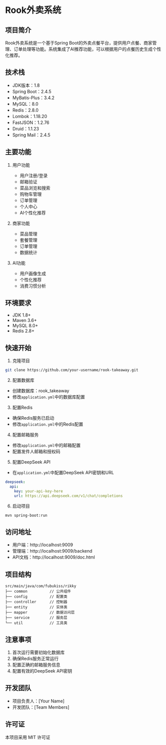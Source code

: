# Rook外卖系统

## 项目简介
Rook外卖系统是一个基于Spring Boot的外卖点餐平台，提供用户点餐、商家管理、订单处理等功能。系统集成了AI推荐功能，可以根据用户的点餐历史生成个性化推荐。

## 技术栈
- JDK版本：1.8
- Spring Boot：2.4.5
- MyBatis-Plus：3.4.2
- MySQL：8.0
- Redis：2.8.0
- Lombok：1.18.20
- FastJSON：1.2.76
- Druid：1.1.23
- Spring Mail：2.4.5

## 主要功能
1. 用户功能
   - 用户注册/登录
   - 邮箱验证
   - 菜品浏览和搜索
   - 购物车管理
   - 订单管理
   - 个人中心
   - AI个性化推荐

2. 商家功能
   - 菜品管理
   - 套餐管理
   - 订单管理
   - 数据统计

3. AI功能
   - 用户画像生成
   - 个性化推荐
   - 消费习惯分析

## 环境要求
- JDK 1.8+
- Maven 3.6+
- MySQL 8.0+
- Redis 2.8+

## 快速开始
1. 克隆项目
```bash
git clone https://github.com/your-username/rook-takeaway.git
```

2. 配置数据库
- 创建数据库：rook_takeaway
- 修改`application.yml`中的数据库配置

3. 配置Redis
- 确保Redis服务已启动
- 修改`application.yml`中的Redis配置

4. 配置邮箱服务
- 修改`application.yml`中的邮箱配置
- 配置发件人邮箱和授权码

5. 配置DeepSeek API
- 在`application.yml`中配置DeepSeek API密钥和URL
```yaml
deepseek:
  api:
    key: your-api-key-here
    url: https://api.deepseek.com/v1/chat/completions
```

6. 启动项目
```bash
mvn spring-boot:run
```

## 访问地址
- 用户端：http://localhost:9009
- 管理端：http://localhost:9009/backend
- API文档：http://localhost:9009/doc.html

## 项目结构
```
src/main/java/com/fubukiss/rikky
├── common          // 公共组件
├── config          // 配置类
├── controller      // 控制器
├── entity          // 实体类
├── mapper          // 数据访问层
├── service         // 服务层
└── util            // 工具类
```

## 注意事项
1. 首次运行需要初始化数据库
2. 确保Redis服务正常运行
3. 配置正确的邮箱服务信息
4. 配置有效的DeepSeek API密钥

## 开发团队
- 项目负责人：[Your Name]
- 开发团队：[Team Members]

## 许可证
本项目采用 MIT 许可证
